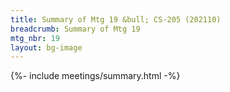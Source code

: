 ```yaml
---
title: Summary of Mtg 19 &bull; CS-205 (202110)
breadcrumb: Summary of Mtg 19
mtg_nbr: 19
layout: bg-image
---
```


{%- include meetings/summary.html -%}
